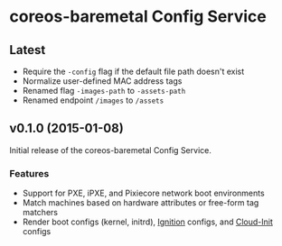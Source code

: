 # coreos-baremetal Config Service

## Latest

* Require the `-config` flag if the default file path doesn't exist
* Normalize user-defined MAC address tags
* Renamed flag `-images-path` to `-assets-path`
* Renamed endpoint `/images` to `/assets`

## v0.1.0 (2015-01-08)

Initial release of the coreos-baremetal Config Service.

### Features

* Support for PXE, iPXE, and Pixiecore network boot environments
* Match machines based on hardware attributes or free-form tag matchers
* Render boot configs (kernel, initrd), [Ignition](https://coreos.com/ignition/docs/latest/what-is-ignition.html) configs, and [Cloud-Init](https://github.com/coreos/coreos-cloudinit) configs
